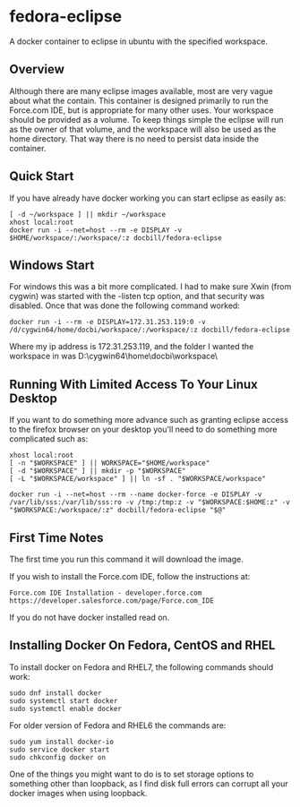 # fedora-eclipse
A docker container to eclipse in ubuntu with the specified workspace.

## Overview

Although there are many eclipse images available, most are very vague about
what the contain.  This container is designed primarily to run the 
Force.com IDE, but is appropriate for many other uses.  Your workspace should
be provided as a volume.  To keep things simple the eclipse will run as the
owner of that volume, and the workspace will also be used as the home directory.
That way there is no need to persist data inside the container.

 
## Quick Start

 
If you have already have docker working you can start eclipse as easily as:

	[ -d ~/workspace ] || mkdir ~/workspace
	xhost local:root
	docker run -i --net=host --rm -e DISPLAY -v $HOME/workspace/:/workspace/:z docbill/fedora-eclipse


## Windows Start

For windows this was a bit more complicated.  I had to make sure Xwin (from
cygwin) was started with the -listen tcp option, and that security was 
disabled.  Once that was done the following command worked:

	docker run -i --rm -e DISPLAY=172.31.253.119:0 -v /d/cygwin64/home/docbi/workspace/:/workspace/:z docbill/fedora-eclipse

Where my ip address is 172.31.253.119, and the folder I wanted the workspace in
was D:\cygwin64\home\docbi\workspace\

## Running With Limited Access To Your Linux Desktop

If you want to do something more advance such as granting eclipse access to
the firefox browser on your desktop you'll need to do something more
complicated such as:

	xhost local:root
	[ -n "$WORKSPACE" ] || WORKSPACE="$HOME/workspace"
	[ -d "$WORKSPACE" ] || mkdir -p "$WORKSPACE"
	[ -L "$WORKSPACE/workspace" ] || ln -sf . "$WORKSPACE/workspace"

	docker run -i --net=host --rm --name docker-force -e DISPLAY -v /var/lib/sss:/var/lib/sss:ro -v /tmp:/tmp:z -v "$WORKSPACE:$HOME:z" -v "$WORKSPACE:/workspace/:z" docbill/fedora-eclipse "$@"


## First Time Notes

The first time you run this command it will download the image.

If you wish to install the Force.com IDE, follow the instructions at:

	Force.com IDE Installation - developer.force.com
	https://developer.salesforce.com/page/Force.com_IDE

If you do not have docker installed read on.

 
## Installing Docker On Fedora, CentOS and RHEL

 

To install docker on Fedora and RHEL7, the following commands should work:

 

	sudo dnf install docker
	sudo systemctl start docker
	sudo systemctl enable docker

For older version of Fedora and RHEL6 the commands are:

	sudo yum install docker-io
	sudo service docker start
	sudo chkconfig docker on


One of the things you might want to do is to set storage options to something
other than loopback, as I find disk full errors can corrupt all your docker
images when using loopback.

